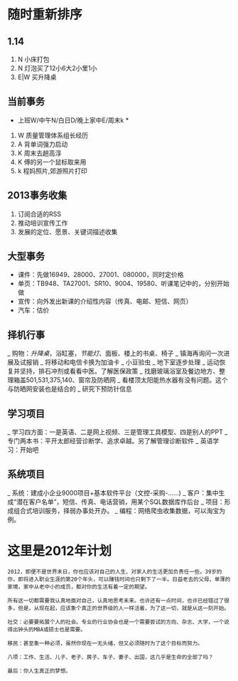 ﻿# 随时重新排序 #

## 1.14 ##
1. N 小床打包
2. N 灯泡买了12小6大2小里1小
3. E|W 买升降桌  

## 当前事务 ##
* 上班W/中午N/白日D/晚上家中E/周末k *
1. W 质量管理体系组长经历
2. A 背单词强力启动
3. K 周末去趟高淳
4. K 傅的另一个鼠标取来用
5. k 程妈照片,郊游照片打印

## 2013事务收集  ##
1. 订阅合适的RSS
2. 推动培训宣传工作
3. 发展的定位、愿景、关键词描述收集

## 大型事务 ##
* 课件：先做16949、28000、27001、080000，同时定价格
* 单页：TB948、TA27001、SR10、9004、19580、听课笔记中的，分别开始做
* 宣传：向外发出新课的介绍性内容（传真、电邮、短信、网页）
* 汽车：估价

## 择机行事 ##
_ 购物：*升降桌*，浴缸塞，*节能灯*、面板、楼上的书桌、椅子 
_ 镇海再询问一次进展及试报销
_ 将移动和电信卡换为加油卡
_ 小豆验虫
_ 地下室逐步处理
_ 运动恢复并坚持，排石冲剂或看看中医。了解医保政策
_ 找磨玻璃浴室及餐边地方、整理箱盖501,531,375,140、窗帘及防晒网
_ 看楼顶太阳能热水器有没有问题。这个与防晒网安装也是结合的
_ 研究下预防针信息

## 学习项目
_ 学习四方面：一是英语、二是网上视频、三是管理工具模型、四是别人的PPT
_ 专门两本书：平开太郎经营诊断学、追求卓越。另了解管理诊断软件
_ 英语学习：开始吧

## 系统项目
_ 系统：建成小企业9000项目+基本软件平台（文控-采购-……)
_ 客户：集中生成“潜在客户名单”，短信、传真、电话营销，用某个SQL数据库作后台
_ 项目：形成组合式培训服务，择弱办事处开办。
_ 编程：网络爬虫收集数据，可以淘宝为例。

# 这里是2012年计划 #
    2012，即便不是世界末日，你也应该对自己的人生、对家人的生活更加负责任一些。39岁的你，即将进入职业生涯的第20个年头，可以赚钱时间也只剩下了一半。日益老去的父母，单薄的家境，家中从老中小的成员，都对你的生活有着一定的期望。

    所有这一切都需要我认真地面对自己，认真地思考未来。也许还有一点时间，也许已经错过了很多，但是，从现在起，应该象个真正的世界级的人一样活着，为了这一切，就是从这一刻开始。

    社交：必要要拓展个人的社会。专业的行业协会也是一个需要尝试的方向、杂志、大学，一个说得出钟头的MBA或硕士也是需要。

    移民：甚至象一种必须，虽然你现在一无头绪，但又必须随时为了这个目标而努力。

    八项：工作、生活、儿子、老子、房子、车子、妻子、出国，这几乎是生命的全部了吗？

    最后：你人生真正的梦想。
